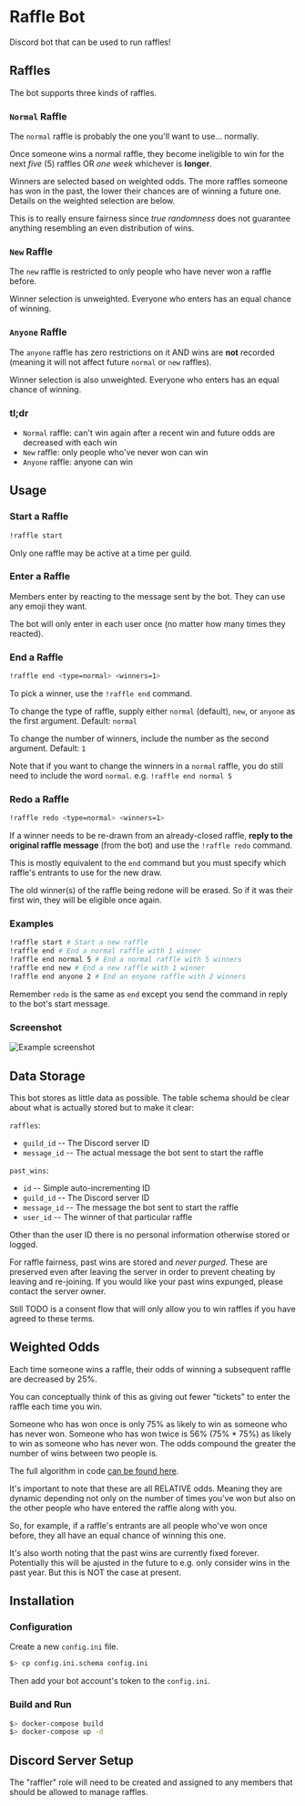 # Raffle Bot

Discord bot that can be used to run raffles!

## Raffles

The bot supports three kinds of raffles.

### `Normal` Raffle

The `normal` raffle is probably the one you'll want to use... normally.

Once someone wins a normal raffle, they become ineligible to win for the next *five* (5) raffles OR *one week* whichever is **longer**.

Winners are selected based on weighted odds. The more raffles someone has won in the past, the lower their chances are of winning a future one. Details on the weighted selection are below.

This is to really ensure fairness since *true randomness* does not guarantee anything resembling an even distribution of wins.

### `New` Raffle

The `new` raffle is restricted to only people who have never won a raffle before.

Winner selection is unweighted. Everyone who enters has an equal chance of winning.

### `Anyone` Raffle

The `anyone` raffle has zero restrictions on it AND wins are **not** recorded (meaning it will not affect future `normal` or `new` raffles).

Winner selection is also unweighted. Everyone who enters has an equal chance of winning.

### tl;dr

- `Normal` raffle: can't win again after a recent win and future odds are decreased with each win
- `New` raffle: only people who've never won can win
- `Anyone` raffle: anyone can win

## Usage

### Start a Raffle

```bash
!raffle start
```

Only one raffle may be active at a time per guild.

### Enter a Raffle

Members enter by reacting to the message sent by the bot. They can use any emoji they want.

The bot will only enter in each user once (no matter how many times they reacted).

### End a Raffle

```bash
!raffle end <type=normal> <winners=1>
```

To pick a winner, use the `!raffle end` command.

To change the type of raffle, supply either `normal` (default), `new`, or `anyone` as the first argument. Default: `normal`

To change the number of winners, include the number as the second argument. Default: `1`

Note that if you want to change the winners in a `normal` raffle, you do still need to include the word `normal`.
e.g. `!raffle end normal 5`

### Redo a Raffle

```bash
!raffle redo <type=normal> <winners=1>
```

If a winner needs to be re-drawn from an already-closed raffle, **reply to the original raffle message** (from the bot) and use the `!raffle redo` command.

This is mostly equivalent to the `end` command but you must specify which raffle's entrants to use for the new draw.

The old winner(s) of the raffle being redone will be erased. So if it was their first win, they will be eligible once again.

### Examples

```bash
!raffle start # Start a new raffle
!raffle end # End a normal raffle with 1 winner
!raffle end normal 5 # End a normal raffle with 5 winners
!raffle end new # End a new raffle with 1 winner
!raffle end anyone 2 # End an enyone raffle with 2 winners
```

Remember `redo` is the same as `end` except you send the command in reply to the bot's start message.

### Screenshot

![Example screenshot](https://i.imgur.com/X1BlPGJ.png)

## Data Storage

This bot stores as little data as possible.
The table schema should be clear about what is actually stored but to make it clear:

`raffles`:
- `guild_id` -- The Discord server ID
- `message_id` -- The actual message the bot sent to start the raffle

`past_wins`:
- `id` -- Simple auto-incrementing ID
- `guild_id` -- The Discord server ID
- `message_id` -- The message the bot sent to start the raffle
- `user_id` -- The winner of that particular raffle

Other than the user ID there is no personal information otherwise stored or logged.

For raffle fairness, past wins are stored and *never purged*. These are preserved even after leaving the server in order to prevent cheating by leaving and re-joining.
If you would like your past wins expunged, please contact the server owner.

Still TODO is a consent flow that will only allow you to win raffles if you have agreed to these terms.

## Weighted Odds

Each time someone wins a raffle, their odds of winning a subsequent raffle are decreased by 25%.

You can conceptually think of this as giving out fewer "tickets" to enter the raffle each time you win.

Someone who has won once is only 75% as likely to win as someone who has never won.
Someone who has won twice is 56% (75% * 75%) as likely to win as someone who has never won.
The odds compound the greater the number of wins between two people is.

The full algorithm in code [can be found here](https://github.com/iamlawfulgood/raffle_bot/blob/b67af5377bdec0aa9d503e475410d4474ed8a69a/bot.py#L197-L305).

It's important to note that these are all RELATIVE odds. Meaning they are dynamic depending not only on the number of times you've won but also on the other people who have entered the raffle along with you.

So, for example, if a raffle's entrants are all people who've won once before, they all have an equal chance of winning this one.

It's also worth noting that the past wins are currently fixed forever. Potentially this will be ajusted in the future to e.g. only consider wins in the past year. But this is NOT the case at present.

## Installation

### Configuration

Create a new `config.ini` file.
```bash
$> cp config.ini.schema config.ini
```

Then add your bot account's token to the `config.ini`.

### Build and Run
```bash
$> docker-compose build
$> docker-compose up -d
```

## Discord Server Setup

The "raffler" role will need to be created and assigned to any members that should be allowed to manage raffles.
